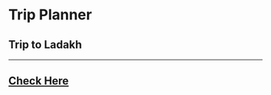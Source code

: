 # Trip Planner

## Trip to Ladakh


----------------------------------------------------------------
[Check Here](https://siddharthasharma04.github.io/trip-planner/)
----------------------------------------------------------------
